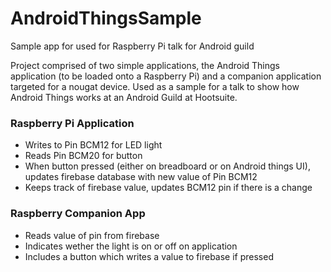 # AndroidThingsSample
Sample app for used for Raspberry Pi talk for Android guild

Project comprised of two simple applications, the Android Things application (to be loaded onto a Raspberry Pi) and a companion application targeted for a nougat device. Used as a sample for a talk to show how Android Things works at an Android Guild at Hootsuite.

### Raspberry Pi Application

  - Writes to Pin BCM12 for LED light
  - Reads Pin BCM20 for button
  - When button pressed (either on breadboard or on Android things UI), updates firebase database with new value of Pin BCM12
  - Keeps track of firebase value, updates BCM12 pin if there is a change
  
### Raspberry Companion App

  - Reads value of pin from firebase
  - Indicates wether the light is on or off on application
  - Includes a button which writes a value to firebase if pressed
